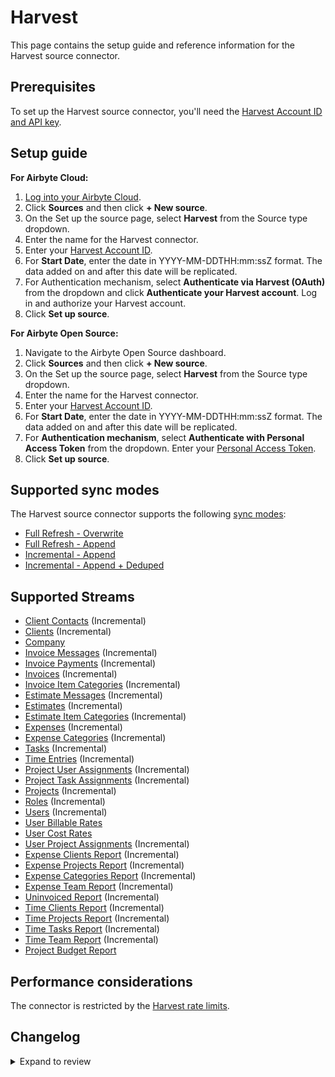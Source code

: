 # Harvest

This page contains the setup guide and reference information for the Harvest source connector.

## Prerequisites

To set up the Harvest source connector, you'll need the [Harvest Account ID and API key](https://help.getharvest.com/api-v2/authentication-api/authentication/authentication/).

## Setup guide

<!-- env:cloud -->

**For Airbyte Cloud:**

1. [Log into your Airbyte Cloud](https://cloud.airbyte.com/workspaces).
2. Click **Sources** and then click **+ New source**.
3. On the Set up the source page, select **Harvest** from the Source type dropdown.
4. Enter the name for the Harvest connector.
5. Enter your [Harvest Account ID](https://help.getharvest.com/api-v2/authentication-api/authentication/authentication/).
6. For **Start Date**, enter the date in YYYY-MM-DDTHH:mm:ssZ format. The data added on and after this date will be replicated.
7. For Authentication mechanism, select **Authenticate via Harvest (OAuth)** from the dropdown and click **Authenticate your Harvest account**. Log in and authorize your Harvest account.
8. Click **Set up source**.
<!-- /env:cloud -->

<!-- env:oss -->

**For Airbyte Open Source:**

1. Navigate to the Airbyte Open Source dashboard.
2. Click **Sources** and then click **+ New source**.
3. On the Set up the source page, select **Harvest** from the Source type dropdown.
4. Enter the name for the Harvest connector.
5. Enter your [Harvest Account ID](https://help.getharvest.com/api-v2/authentication-api/authentication/authentication/).
6. For **Start Date**, enter the date in YYYY-MM-DDTHH:mm:ssZ format. The data added on and after this date will be replicated.
7. For **Authentication mechanism**, select **Authenticate with Personal Access Token** from the dropdown. Enter your [Personal Access Token](https://help.getharvest.com/api-v2/authentication-api/authentication/authentication/#personal-access-tokens).
8. Click **Set up source**.
<!-- /env:oss -->

## Supported sync modes

The Harvest source connector supports the following [sync modes](https://docs.airbyte.com/cloud/core-concepts#connection-sync-modes):

- [Full Refresh - Overwrite](https://docs.airbyte.com/understanding-airbyte/connections/full-refresh-overwrite/)
- [Full Refresh - Append](https://docs.airbyte.com/understanding-airbyte/connections/full-refresh-append)
- [Incremental - Append](https://docs.airbyte.com/understanding-airbyte/connections/incremental-append)
- [Incremental - Append + Deduped](https://docs.airbyte.com/understanding-airbyte/connections/incremental-append-deduped)

## Supported Streams

- [Client Contacts](https://help.getharvest.com/api-v2/clients-api/clients/contacts/) \(Incremental\)
- [Clients](https://help.getharvest.com/api-v2/clients-api/clients/clients/) \(Incremental\)
- [Company](https://help.getharvest.com/api-v2/company-api/company/company/)
- [Invoice Messages](https://help.getharvest.com/api-v2/invoices-api/invoices/invoice-messages/) \(Incremental\)
- [Invoice Payments](https://help.getharvest.com/api-v2/invoices-api/invoices/invoice-payments/) \(Incremental\)
- [Invoices](https://help.getharvest.com/api-v2/invoices-api/invoices/invoices/) \(Incremental\)
- [Invoice Item Categories](https://help.getharvest.com/api-v2/invoices-api/invoices/invoice-item-categories/) \(Incremental\)
- [Estimate Messages](https://help.getharvest.com/api-v2/estimates-api/estimates/estimate-messages/) \(Incremental\)
- [Estimates](https://help.getharvest.com/api-v2/estimates-api/estimates/estimates/) \(Incremental\)
- [Estimate Item Categories](https://help.getharvest.com/api-v2/estimates-api/estimates/estimate-item-categories/) \(Incremental\)
- [Expenses](https://help.getharvest.com/api-v2/expenses-api/expenses/expenses/) \(Incremental\)
- [Expense Categories](https://help.getharvest.com/api-v2/expenses-api/expenses/expense-categories/) \(Incremental\)
- [Tasks](https://help.getharvest.com/api-v2/tasks-api/tasks/tasks/) \(Incremental\)
- [Time Entries](https://help.getharvest.com/api-v2/timesheets-api/timesheets/time-entries/) \(Incremental\)
- [Project User Assignments](https://help.getharvest.com/api-v2/projects-api/projects/user-assignments/) \(Incremental\)
- [Project Task Assignments](https://help.getharvest.com/api-v2/projects-api/projects/task-assignments/) \(Incremental\)
- [Projects](https://help.getharvest.com/api-v2/projects-api/projects/projects/) \(Incremental\)
- [Roles](https://help.getharvest.com/api-v2/roles-api/roles/roles/) \(Incremental\)
- [Users](https://help.getharvest.com/api-v2/users-api/users/users/) \(Incremental\)
- [User Billable Rates](https://help.getharvest.com/api-v2/users-api/users/billable-rates/)
- [User Cost Rates](https://help.getharvest.com/api-v2/users-api/users/cost-rates/)
- [User Project Assignments](https://help.getharvest.com/api-v2/users-api/users/project-assignments/) \(Incremental\)
- [Expense Clients Report](https://help.getharvest.com/api-v2/reports-api/reports/expense-reports/#clients-report) \(Incremental\)
- [Expense Projects Report](https://help.getharvest.com/api-v2/reports-api/reports/expense-reports/#projects-report) \(Incremental\)
- [Expense Categories Report](https://help.getharvest.com/api-v2/reports-api/reports/expense-reports/#expense-categories-report) \(Incremental\)
- [Expense Team Report](https://help.getharvest.com/api-v2/reports-api/reports/expense-reports/#team-report) \(Incremental\)
- [Uninvoiced Report](https://help.getharvest.com/api-v2/reports-api/reports/uninvoiced-report/) \(Incremental\)
- [Time Clients Report](https://help.getharvest.com/api-v2/reports-api/reports/time-reports/#clients-report) \(Incremental\)
- [Time Projects Report](https://help.getharvest.com/api-v2/reports-api/reports/time-reports/#projects-report) \(Incremental\)
- [Time Tasks Report](https://help.getharvest.com/api-v2/reports-api/reports/time-reports/#tasks-report) \(Incremental\)
- [Time Team Report](https://help.getharvest.com/api-v2/reports-api/reports/time-reports/#team-report) \(Incremental\)
- [Project Budget Report](https://help.getharvest.com/api-v2/reports-api/reports/project-budget-report/)

## Performance considerations

The connector is restricted by the [Harvest rate limits](https://help.getharvest.com/api-v2/introduction/overview/general/#rate-limiting).

## Changelog

<details>
  <summary>Expand to review</summary>

| Version | Date       | Pull Request                                             | Subject                                                                                                                           |
|:--------| :--------- | :------------------------------------------------------- |:----------------------------------------------------------------------------------------------------------------------------------|
| 1.1.7 | 2024-12-28 | [50629](https://github.com/airbytehq/airbyte/pull/50629) | Update dependencies |
| 1.1.6 | 2024-12-21 | [50081](https://github.com/airbytehq/airbyte/pull/50081) | Update dependencies |
| 1.1.5 | 2024-12-14 | [49634](https://github.com/airbytehq/airbyte/pull/49634) | Update dependencies |
| 1.1.4 | 2024-12-12 | [49213](https://github.com/airbytehq/airbyte/pull/49213) | Update dependencies |
| 1.1.3 | 2024-12-11 | [48159](https://github.com/airbytehq/airbyte/pull/48159) | Starting with this version, the Docker image is now rootless. Please note that this and future versions will not be compatible with Airbyte versions earlier than 0.64 |
| 1.1.2 | 2024-10-29 | [47817](https://github.com/airbytehq/airbyte/pull/47817) | Update dependencies |
| 1.1.1 | 2024-10-28 | [47670](https://github.com/airbytehq/airbyte/pull/47670) | Update dependencies |
| 1.1.0 | 2024-10-14 | [46898](https://github.com/airbytehq/airbyte/pull/46898) | Promoting release candidate 1.1.0-rc1 to a main version. |
| 1.1.0-rc1  | 2024-10-09 | [46685](https://github.com/airbytehq/airbyte/pull/46685) | Migrate to Manifest-only |
| 1.0.19 | 2024-10-05 | [46470](https://github.com/airbytehq/airbyte/pull/46470) | Update dependencies |
| 1.0.18 | 2024-09-28 | [46143](https://github.com/airbytehq/airbyte/pull/46143) | Update dependencies |
| 1.0.17 | 2024-09-21 | [45835](https://github.com/airbytehq/airbyte/pull/45835) | Update dependencies |
| 1.0.16 | 2024-09-14 | [45537](https://github.com/airbytehq/airbyte/pull/45537) | Update dependencies |
| 1.0.15 | 2024-09-07 | [44986](https://github.com/airbytehq/airbyte/pull/44986) | Update dependencies |
| 1.0.14 | 2024-08-24 | [44681](https://github.com/airbytehq/airbyte/pull/44681) | Update dependencies |
| 1.0.13 | 2024-08-17 | [44263](https://github.com/airbytehq/airbyte/pull/44263) | Update dependencies |
| 1.0.12 | 2024-08-10 | [43463](https://github.com/airbytehq/airbyte/pull/43463) | Update dependencies |
| 1.0.11 | 2024-08-03 | [43123](https://github.com/airbytehq/airbyte/pull/43123) | Update dependencies |
| 1.0.10 | 2024-07-27 | [42831](https://github.com/airbytehq/airbyte/pull/42831) | Update dependencies |
| 1.0.9 | 2024-07-20 | [42326](https://github.com/airbytehq/airbyte/pull/42326) | Update dependencies |
| 1.0.8 | 2024-07-13 | [41841](https://github.com/airbytehq/airbyte/pull/41841) | Update dependencies |
| 1.0.7 | 2024-07-10 | [41381](https://github.com/airbytehq/airbyte/pull/41381) | Update dependencies |
| 1.0.6 | 2024-07-09 | [41303](https://github.com/airbytehq/airbyte/pull/41303) | Update dependencies |
| 1.0.5 | 2024-07-06 | [41002](https://github.com/airbytehq/airbyte/pull/41002) | Update dependencies |
| 1.0.4 | 2024-06-25 | [40475](https://github.com/airbytehq/airbyte/pull/40475) | Update dependencies |
| 1.0.3 | 2024-06-22 | [40169](https://github.com/airbytehq/airbyte/pull/40169) | Update dependencies |
| 1.0.2 | 2024-05-08 | [38055](https://github.com/airbytehq/airbyte/pull/38055) | Fix error handler for retriable errors |
| 1.0.1 | 2024-04-24 | [36641](https://github.com/airbytehq/airbyte/pull/36641) | Schema descriptions and CDK 0.80.0 |
| 1.0.0 | 2024-04-15 | [35863](https://github.com/airbytehq/airbyte/pull/35863) | Migrates connector to Low Code CDK, Updates incremental substream state to per-partition state |
| 0.2.0 | 2024-04-08 | [36889](https://github.com/airbytehq/airbyte/pull/36889) | Unpin CDK version |
| 0.1.24 | 2024-02-26 | [35541](https://github.com/airbytehq/airbyte/pull/35541) | Improve check command to avoid missing alerts |
| 0.1.23 | 2024-02-19 | [35305](https://github.com/airbytehq/airbyte/pull/35305) | Fix pendulum parsing error |
| 0.1.22 | 2024-02-12 | [35154](https://github.com/airbytehq/airbyte/pull/35154) | Manage dependencies with Poetry. |
| 0.1.21 | 2023-11-30 | [33003](https://github.com/airbytehq/airbyte/pull/33003) | Update expected records |
| 0.1.20 | 2023-10-19 | [31599](https://github.com/airbytehq/airbyte/pull/31599) | Base image migration: remove Dockerfile and use the python-connector-base image |
| 0.1.19 | 2023-07-26 | [28755](https://github.com/airbytehq/airbyte/pull/28755) | Changed parameters for Time Reports to use 365 days as opposed to 1 year |
| 0.1.18 | 2023-05-29 | [26714](https://github.com/airbytehq/airbyte/pull/26714) | Remove `authSpecification` from spec in favour of `advancedAuth` |
| 0.1.17 | 2023-03-03 | [22983](https://github.com/airbytehq/airbyte/pull/22983) | Specified date formatting in specification |
| 0.1.16 | 2023-02-07 | [22417](https://github.com/airbytehq/airbyte/pull/22417) | Turn on default HttpAvailabilityStrategy |
| 0.1.15 | 2023-01-27 | [22008](https://github.com/airbytehq/airbyte/pull/22008) | Set `AvailabilityStrategy` for streams explicitly to `None` |
| 0.1.14 | 2023-01-09 | [21151](https://github.com/airbytehq/airbyte/pull/21151) | Skip 403 FORBIDDEN for all stream |
| 0.1.13 | 2022-12-22 | [20810](https://github.com/airbytehq/airbyte/pull/20810) | Skip 403 FORBIDDEN for `EstimateItemCategories` stream |
| 0.1.12 | 2022-12-16 | [20572](https://github.com/airbytehq/airbyte/pull/20572) | Introduce replication end date |
| 0.1.11 | 2022-09-28 | [17326](https://github.com/airbytehq/airbyte/pull/17326) | Migrate to per-stream states. |
| 0.1.10 | 2022-08-08 | [15221](https://github.com/airbytehq/airbyte/pull/15221) | Added `parent_id` for all streams which have parent stream |
| 0.1.9 | 2022-08-04 | [15312](https://github.com/airbytehq/airbyte/pull/15312) | Fix `started_time` and `ended_time` format schema error and updated report slicing |
| 0.1.8 | 2021-12-14 | [8429](https://github.com/airbytehq/airbyte/pull/8429) | Update titles and descriptions |
| 0.1.6 | 2021-11-14 | [7952](https://github.com/airbytehq/airbyte/pull/7952) | Implement OAuth 2.0 support |
| 0.1.5 | 2021-09-28 | [5747](https://github.com/airbytehq/airbyte/pull/5747) | Update schema date-time fields |
| 0.1.4   | 2021-06-22 | [5701](https://github.com/airbytehq/airbyte/pull/5071)   | Harvest normalization failure: fixing the schemas                                                                                 |
| 0.1.3   | 2021-06-22 | [4274](https://github.com/airbytehq/airbyte/pull/4274)   | Fix wrong data type on `statement_key` in `clients` stream                                                                        |
| 0.1.2   | 2021-06-07 | [4222](https://github.com/airbytehq/airbyte/pull/4222)   | Correct specification parameter name                                                                                              |
| 0.1.1   | 2021-06-09 | [3973](https://github.com/airbytehq/airbyte/pull/3973)   | Add `AIRBYTE_ENTRYPOINT` for Kubernetes support                                                                                   |
| 0.1.0   | 2021-06-07 | [3709](https://github.com/airbytehq/airbyte/pull/3709)   | Release Harvest connector!                                                                                                        |

</details>
